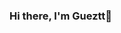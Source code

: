 ### Hi there, I'm Gueztt👋

<!--![Gueztt's GitHub stats](https://github-readme-stats.vercel.app/api?username=Gueztt&count_private=true&show_icons=true&theme=tokyonight&bg_color=00000000&include_all_commits=true)-->

<!--
**Gueztt/Gueztt** is a ✨ _special_ ✨ repository because its `README.md` (this file) appears on your GitHub profile.

Here are some ideas to get you started:

- 🔭 I’m currently working on ...
- 🌱 I’m currently learning ...
- 👯 I’m looking to collaborate on ...
- 🤔 I’m looking for help with ...
- 💬 Ask me about ...
- 📫 How to reach me: ...
- 😄 Pronouns: ...
- ⚡ Fun fact: ...
-->
